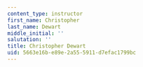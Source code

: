 ```yaml
---
content_type: instructor
first_name: Christopher
last_name: Dewart
middle_initial: ''
salutation: ''
title: Christopher Dewart
uid: 5663e16b-e89e-2a55-5911-d7efac1799bc
---
```


